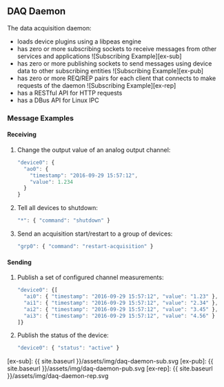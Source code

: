 ## DAQ Daemon

The data acquisition daemon:

* loads device plugins using a libpeas engine
* has zero or more subscribing sockets to receive messages from other services and applications
  ![Subscribing Example][ex-sub]
* has zero or more publishing sockets to send messages using device data to other subscribing entities
  ![Subscribing Example][ex-pub]
* has zero or more REQ/REP pairs for each client that connects to make requests of the daemon
  ![Subscribing Example][ex-rep]
* has a RESTful API for HTTP requests
* has a DBus API for Linux IPC

### Message Examples

#### Receiving

1. Change the output value of an analog output channel:
   ```javascript
   "device0": {
     "ao0": {
       "timestamp": "2016-09-29 15:57:12",
       "value": 1.234
     }
   }
   ```
2. Tell all devices to shutdown:
   ```javascript
   "*": { "command": "shutdown" }
   ```
3. Send an acquisition start/restart to a group of devices:
   ```javascript
   "grp0": { "command": "restart-acquisition" }
   ```

#### Sending

1. Publish a set of configured channel measurements:
   ```javascript
   "device0": {[
     "ai0": { "timestamp": "2016-09-29 15:57:12", "value": "1.23" },
     "ai1": { "timestamp": "2016-09-29 15:57:12", "value": "2.34" },
     "ai2": { "timestamp": "2016-09-29 15:57:12", "value": "3.45" },
     "ai3": { "timestamp": "2016-09-29 15:57:12", "value": "4.56" }
   ]}
   ```
2. Publish the status of the device:
   ```javascript
   "device0": { "status": "active" }
   ```

[ex-sub]: {{ site.baseurl }}/assets/img/daq-daemon-sub.svg
[ex-pub]: {{ site.baseurl }}/assets/img/daq-daemon-pub.svg
[ex-rep]: {{ site.baseurl }}/assets/img/daq-daemon-rep.svg
